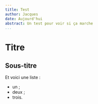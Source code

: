 ```yaml
---
title: Test
author: Jacques
date: Aujourd'hui
abstract: Un test pour voir si ça marche
...
```


# Titre

## Sous-titre

Et voici une liste :

- un ;
- deux ;
- trois.
